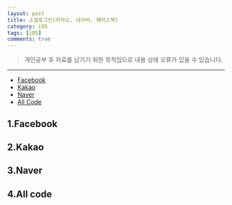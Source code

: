 ```yaml
---
layout: post
title: 소셜로그인(카카오, 네이버, 페이스북)
category: iOS
tags: [iOS]
comments: true
---
```


> 개인공부 후 자료를 남기기 위한 목적임으로 내용 상에 오류가 있을 수 있습니다.    

<hr>

- [Facebook](#1facebook)
- [Kakao](#2kakao)
- [Naver](#3naver)
- [All Code](#4all-code)

## 1.Facebook


## 2.Kakao


## 3.Naver


## 4.All code 
